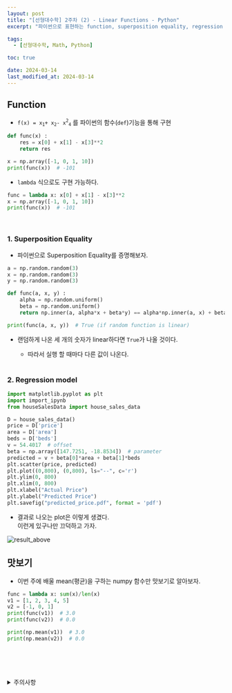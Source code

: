 ```yaml
---
layout: post
title: "[선형대수학] 2주차 (2) - Linear Functions - Python"
excerpt: "파이썬으로 표현하는 function, superposition equality, regression model"

tags:
  - [선형대수학, Math, Python]

toc: true

date: 2024-03-14
last_modified_at: 2024-03-14
---
```

## Function
- `f(x) = x`<sub>`1`</sub>`+ x`<sub>`2`</sub>`- x`<sup>`2`</sup><sub>`4`</sub> 를 파이썬의 함수(`def`)기능을 통해 구현

```python
def func(x) :
    res = x[0] + x[1] - x[3]**2
    return res

x = np.array([-1, 0, 1, 10])
print(func(x))  # -101
```

- `lambda` 식으로도 구현 가능하다.

```python
func = lambda x: x[0] + x[1] - x[3]**2
x = np.array([-1, 0, 1, 10])
print(func(x))  # -101
```

<br>

### 1. Superposition Equality
- 파이썬으로 Superposition Equality를 증명해보자.

```python
a = np.random.random(3)
x = np.random.random(3)
y = np.random.random(3)

def func(a, x, y) :
    alpha = np.random.uniform()
    beta = np.random.uniform()
    return np.inner(a, alpha*x + beta*y) == alpha*np.inner(a, x) + beta*np.inner(a, y)

print(func(a, x, y))  # True (if random function is linear)
```

- 랜덤하게 나온 세 개의 숫자가 linear하다면 `True`가 나올 것이다.
  - 따라서 실행 할 때마다 다른 값이 나온다.

  <br>

### 2. Regression model

```python
import matplotlib.pyplot as plt
import import_ipynb
from houseSalesData import house_sales_data

D = house_sales_data()
price = D['price']
area = D['area']
beds = D['beds']
v = 54.4017  # offset
beta = np.array([147.7251, -18.8534])  # parameter
predicted = v + beta[0]*area + beta[1]*beds
plt.scatter(price, predicted)
plt.plot((0,800), (0,800), ls="--", c='r')
plt.ylim(0, 800)
plt.xlim(0, 800)
plt.xlabel("Actual Price")
plt.ylabel("Predicted Price")
plt.savefig("predicted_price.pdf", format = 'pdf')
```

- 결과로 나오는 plot은 이렇게 생겼다.  
이런게 있구나만 끄덕하고 가자.

![result_above][def]

## 맛보기
- 이번 주에 배울 mean(평균)을 구하는 numpy 함수만 맛보기로 알아보자.  

```python
func = lambda x: sum(x)/len(x)
v1 = [1, 2, 3, 4, 5]
v2 = [-1, 0, 1]
print(func(v1))  # 3.0
print(func(v2))  # 0.0

print(np.mean(v1))  # 3.0
print(np.mean(v2))  # 0.0
```

<br>
<br>
<br>
<br>
<details>
<summary>주의사항</summary>
<div markdown="1">

이 포스팅은 강원대학교 김도형 교수님의 선형대수학 수업을 들으며 내용을 정리 한 것입니다.  
수업 내용에 대한 저작권은 교수님께 있으니,  
다른 곳으로의 무분별한 내용 복사를 자제해 주세요.

</div>
</details>

[def]: https://i.imgur.com/MuWodsG.png